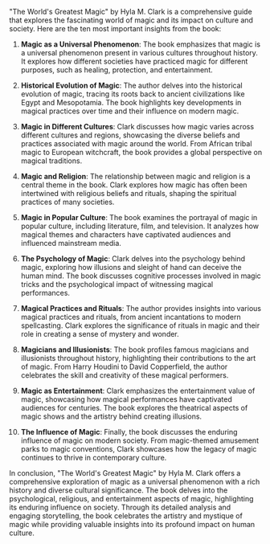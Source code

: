 "The World's Greatest Magic" by Hyla M. Clark is a comprehensive guide that explores the fascinating world of magic and its impact on culture and society. Here are the ten most important insights from the book:

1. **Magic as a Universal Phenomenon**: The book emphasizes that magic is a universal phenomenon present in various cultures throughout history. It explores how different societies have practiced magic for different purposes, such as healing, protection, and entertainment.

2. **Historical Evolution of Magic**: The author delves into the historical evolution of magic, tracing its roots back to ancient civilizations like Egypt and Mesopotamia. The book highlights key developments in magical practices over time and their influence on modern magic.

3. **Magic in Different Cultures**: Clark discusses how magic varies across different cultures and regions, showcasing the diverse beliefs and practices associated with magic around the world. From African tribal magic to European witchcraft, the book provides a global perspective on magical traditions.

4. **Magic and Religion**: The relationship between magic and religion is a central theme in the book. Clark explores how magic has often been intertwined with religious beliefs and rituals, shaping the spiritual practices of many societies.

5. **Magic in Popular Culture**: The book examines the portrayal of magic in popular culture, including literature, film, and television. It analyzes how magical themes and characters have captivated audiences and influenced mainstream media.

6. **The Psychology of Magic**: Clark delves into the psychology behind magic, exploring how illusions and sleight of hand can deceive the human mind. The book discusses cognitive processes involved in magic tricks and the psychological impact of witnessing magical performances.

7. **Magical Practices and Rituals**: The author provides insights into various magical practices and rituals, from ancient incantations to modern spellcasting. Clark explores the significance of rituals in magic and their role in creating a sense of mystery and wonder.

8. **Magicians and Illusionists**: The book profiles famous magicians and illusionists throughout history, highlighting their contributions to the art of magic. From Harry Houdini to David Copperfield, the author celebrates the skill and creativity of these magical performers.

9. **Magic as Entertainment**: Clark emphasizes the entertainment value of magic, showcasing how magical performances have captivated audiences for centuries. The book explores the theatrical aspects of magic shows and the artistry behind creating illusions.

10. **The Influence of Magic**: Finally, the book discusses the enduring influence of magic on modern society. From magic-themed amusement parks to magic conventions, Clark showcases how the legacy of magic continues to thrive in contemporary culture.

In conclusion, "The World's Greatest Magic" by Hyla M. Clark offers a comprehensive exploration of magic as a universal phenomenon with a rich history and diverse cultural significance. The book delves into the psychological, religious, and entertainment aspects of magic, highlighting its enduring influence on society. Through its detailed analysis and engaging storytelling, the book celebrates the artistry and mystique of magic while providing valuable insights into its profound impact on human culture.